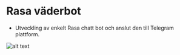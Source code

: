# Rasa väderbot
  - Utveckling av enkelt Rasa chatt bot och anslut den till Telegram plattform. 

![alt text](https://github.com/Jopapy19/rasa_vaderbot/blob/master/rasa_v%C3%A4derbot/images/RasaBotArkitectur.jpg)
